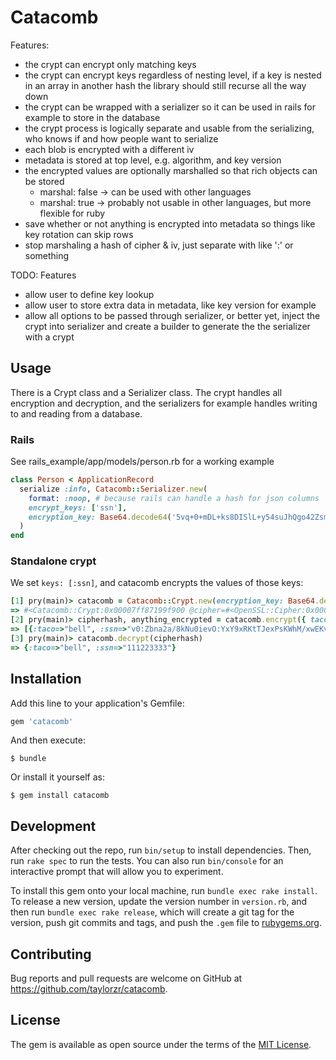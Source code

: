 # Catacomb

Features:
- the crypt can encrypt only matching keys
- the crypt can encrypt keys regardless of nesting level, if a key is nested in an array in another hash
  the library should still recurse all the way down
- the crypt can be wrapped with a serializer so it can be used in rails for example to store in the
  database
- the crypt process is logically separate and usable from the serializing, who knows if and how
  people want to serialize
- each blob is encrypted with a different iv
- metadata is stored at top level, e.g. algorithm, and key version
- the encrypted values are optionally marshalled so that rich objects can be stored
  - marshal: false -> can be used with other languages
  - marshal: true -> probably not usable in other languages, but more flexible for ruby
- save whether or not anything is encrypted into metadata so things like key rotation can skip rows
- stop marshaling a hash of cipher & iv, just separate with like ':' or something

TODO: Features
- allow user to define key lookup
- allow user to store extra data in metadata, like key version for example
- allow all options to be passed through serializer, or better yet, inject the crypt into serializer
  and create a builder to generate the the serializer with a crypt

## Usage

There is a Crypt class and a Serializer class. The crypt handles all encryption and decryption, and
the serializers for example handles writing to and reading from a database.

### Rails

See rails_example/app/models/person.rb for a working example

```ruby
class Person < ApplicationRecord
  serialize :info, Catacomb::Serializer.new(
    format: :noop, # because rails can handle a hash for json columns
    encrypt_keys: ['ssn'],
    encryption_key: Base64.decode64('5vq+0+mDL+ks8DISlL+y54suJhQgo42Zsm3Z+WEgNuM=')
  )
end
```

### Standalone crypt

We set `keys: [:ssn]`, and catacomb encrypts the values of those keys:

```ruby
[1] pry(main)> catacomb = Catacomb::Crypt.new(encryption_key: Base64.decode64("5vq+0+mDL+ks8DISlL+y54suJhQgo42Zsm3Z+WEgNuM="), keys: [:ssn])
=> #<Catacomb::Crypt:0x00007ff87199f900 @cipher=#<OpenSSL::Cipher:0x00007ff87199f888>, @encryption_key="\xE6\xFA\xBE\xD3\xE9\x83/\xE9,\xF02\x12\x94\xBF\xB2\xE7\x8B.&\x14 \xA3\x8D\x99\xB2m\xD9\xF9a 6\xE3", @keys=["ssn"], @marshal=true, @waterfall=true>
[2] pry(main)> cipherhash, anything_encrypted = catacomb.encrypt({ taco: 'bell', ssn: '111223333' })
=> [{:taco=>"bell", :ssn=>"v0:Zbna2a/8kNu0ievO:YxY9xRKtTJexPsKWhM/xwEKvNjzL3Vfl5Vs+kqRJr9wQ8Uw="}, true]
[3] pry(main)> catacomb.decrypt(cipherhash)
=> {:taco=>"bell", :ssn=>"111223333"}
```

## Installation

Add this line to your application's Gemfile:

```ruby
gem 'catacomb'
```

And then execute:

    $ bundle

Or install it yourself as:

    $ gem install catacomb

## Development

After checking out the repo, run `bin/setup` to install dependencies. Then, run `rake spec` to run the tests. You can also run `bin/console` for an interactive prompt that will allow you to experiment.

To install this gem onto your local machine, run `bundle exec rake install`. To release a new version, update the version number in `version.rb`, and then run `bundle exec rake release`, which will create a git tag for the version, push git commits and tags, and push the `.gem` file to [rubygems.org](https://rubygems.org).

## Contributing

Bug reports and pull requests are welcome on GitHub at https://github.com/taylorzr/catacomb.

## License

The gem is available as open source under the terms of the [MIT License](https://opensource.org/licenses/MIT).

